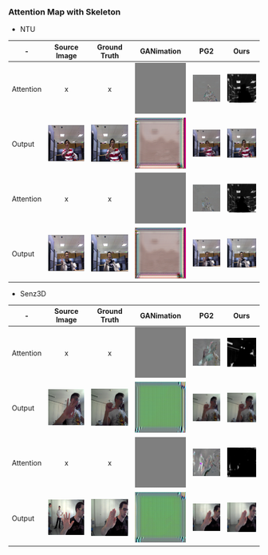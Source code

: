 ### Attention Map with Skeleton

 - NTU 

|-|Source Image|Ground Truth|GANimation|PG2|Ours|
|----|:----:|:----:|----|----|----|
|Attention|x|x|![](./ntu_part/ganimation/P1-G1-3-AB-P1-G5-6_fake_B_mask.png)|![](./ntu_part/pg2gan/P1-G1-3-AB-P1-G5-6_diff_map.png)|![](./ntu_part/rollinggan/P1-G1-3-AB-P1-G5-6_fake_B2_mask.png)|
|Output|![](./ntu_part/source-image/P1-G5-8-AB-P1-G10-10_real_A.png)|![](./ntu_part/ground-truth/P1-G5-8-AB-P1-G10-10_real_B.png)|![](./ntu_part/ganimation/P1-G5-8-AB-P1-G10-10_fake_B_masked.png)|![](./ntu_part/pg2gan/P1-G5-8-AB-P1-G10-10_fake_B2.png)|![](./ntu_part/rollinggan/P1-G5-8-AB-P1-G10-10_fake_B2_masked.png)|
|Attention|x|x|![](./ntu_part/ganimation/P5-G3-5-AB-P5-G10-8_fake_B_mask.png)|![](./ntu_part/pg2gan/P5-G3-5-AB-P5-G10-8_diff_map.png)|![](./ntu_part/rollinggan/P5-G3-5-AB-P5-G10-8_fake_B2_mask.png)|
|Output|![](./ntu_part/source-image/P5-G3-5-AB-P5-G10-8_real_A.png)|![](./ntu_part/ground-truth/P5-G3-5-AB-P5-G10-8_real_B.png)|![](./ntu_part/ganimation/P5-G3-5-AB-P5-G10-8_fake_B_masked.png)|![](./ntu_part/pg2gan/P5-G3-5-AB-P5-G10-8_fake_B2.png)|![](./ntu_part/rollinggan/P5-G3-5-AB-P5-G10-8_fake_B2_masked.png)|


 - Senz3D

|-|Source Image|Ground Truth|GANimation|PG2|Ours|
|----|:----:|:----:|----|----|----|
|Attention|x|x|![](./senz3d_part/ganimation/S1-G9-7-color-AB-S1-G10-15-color_fake_B_mask.png)|![](./senz3d_part/pg2gan/S1-G9-7-color-AB-S1-G10-15-color_diff_map.png)|![](./senz3d_part/rollinggan/S1-G9-7-color-AB-S1-G10-15-color_fake_B2_mask.png)|
|Output|![](./senz3d_part/source-image/S1-G9-7-color-AB-S1-G10-15-color_real_A.png)|![](./senz3d_part/ground-truth/S1-G9-7-color-AB-S1-G10-15-color_real_B.png)|![](./senz3d_part/ganimation/S1-G9-7-color-AB-S1-G10-15-color_fake_B_masked.png)|![](./senz3d_part/pg2gan/S1-G9-7-color-AB-S1-G10-15-color_fake_B2.png)|![](./senz3d_part/rollinggan/S1-G9-7-color-AB-S1-G10-15-color_fake_B2_masked.png)|
|Attention|x|x|![](./senz3d_part/ganimation/S2-G1-18-color-AB-S2-G4-30-color_fake_B_mask.png)|![](./senz3d_part/pg2gan/S2-G1-18-color-AB-S2-G4-30-color_diff_map.png)|![](./senz3d_part/rollinggan/S2-G1-18-color-AB-S2-G4-30-color_fake_B2_mask.png)|
|Output|![](./senz3d_part/source-image/S2-G1-18-color-AB-S2-G4-30-color_real_A.png)|![](./senz3d_part/ground-truth/S2-G1-18-color-AB-S2-G4-30-color_real_B.png)|![](./senz3d_part/ganimation/S2-G1-18-color-AB-S2-G4-30-color_fake_B_masked.png)|![](./senz3d_part/pg2gan/S2-G1-18-color-AB-S2-G4-30-color_fake_B2.png)|![](./senz3d_part/rollinggan/S2-G1-18-color-AB-S2-G4-30-color_fake_B2_masked.png)|

